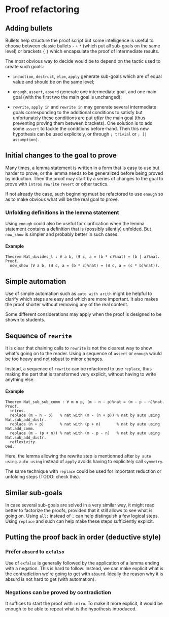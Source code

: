# Proof refactoring

## Adding bullets

Bullets help structure the proof script but some intelligence is useful to choose between classic bullets `-` `+` `*`
(which put all sub-goals on the same level) or brackets `{` `}` which encapsulate the proof of intermediate results.

The most obvious way to decide would be to depend on the tactic used to create such goals:

- `induction`, `destruct`, `elim`, `apply` generate sub-goals which are of equal value and should be on the same level;

- `enough`, `assert`, `absurd` generate one intermediate goal, and one main goal (with the first two the main goal is unchanged);

- `rewrite`, `apply in` and `rewrite in` may generate several intermediate goals corresponding to the additional conditions to satisfy but unfortunately these conditions are put *after* the main goal (thus preventing proving them between brackets).
One solution is to add some `assert` to tackle the conditions before-hand.
Then this new hypothesis can be used explicitely, or through `; trivial` or `; [| assumption]`.

## Initial changes to the goal to prove

Many times, a lemma statement is written in a form that is easy to use but harder to prove,
or the lemma needs to be generalized before being proved by induction.
Then the proof may start by a series of changes to the goal to prove with `intros` `rewrite` `revert` or other tactics.

If not already the case, such beginning must be refactored to use `enough` so as to make obvious what will be the real goal to prove.

### Unfolding definitions in the lemma statement

Using `enough` could also be useful for clarification when the lemma statement contains a definition that is (possibly silently) unfolded.
But `now_show` is simpler and probably better in such cases.

#### Example

    Theorem Nat_divides_l : ∀ a b, (∃ c, a = (b * c)%nat) ↔ (b | a)%nat.
    Proof.
      now_show (∀ a b, (∃ c, a = (b * c)%nat) ↔ (∃ c, a = (c * b)%nat)).

## Simple automation

Use of simple automation such as `auto with arith` might be helpful to clarify which steps are easy and which are more important.
It also makes the proof shorter without removing any of the real content.

Some different considerations may apply when the proof is designed to be shown to students.

## Sequence of `rewrite`

It is clear that chaining calls to `rewrite` is not the clearest way to show what's going on to the reader.
Using a sequence of `assert` or `enough` would be too heavy and not robust to minor changes.

Instead, a sequence of `rewrite` can be refactored to use `replace`, thus making the part that is transformed very explicit,
without having to write anything else.

#### Example

    Theorem Nat_sub_sub_comm : ∀ m n p, (m - n - p)%nat = (m - p - n)%nat.
    Proof.
      intros.
      replace (m - n - p)   % nat with (m - (n + p)) % nat by auto using Nat.sub_add_distr.
      replace (n + p)       % nat with (p + n)       % nat by auto using Nat.add_comm.
      replace (m - (p + n)) % nat with (m - p - n)   % nat by auto using Nat.sub_add_distr.
      reflexivity.
    Qed.

Here, the lemma allowing the rewrite step is mentionned after `by auto using`.
`auto using` instead of `apply` avoids having to explicitely call `symmetry`.

The same technique with `replace` could be used for important reduction or unfolding steps (TODO: check this).

## Similar sub-goals

In case several sub-goals are solved in a very similar way, it might read better to factorize the proofs,
provided that it still allows to see what is going on.
Using `all:` instead of `;` can help distinguish a few logical steps.
Using `replace` and such can help make these steps sufficiently explicit.

## Putting the proof back in order (deductive style)

### Prefer `absurd` to `exfalso`

Use of `exfalso` is generally followed by the application of a lemma ending with a negation.
This is hard to follow.
Instead, we can make explicit what is the contradiction we're going to get with `absurd`.
Ideally the reason why it is absurd is not hard to get (with automation).

### Negations can be proved by contradiction

It suffices to start the proof with `intro`.
To make it more explicit, it would be enough to be able to repeat what is the hypothesis introduced.
